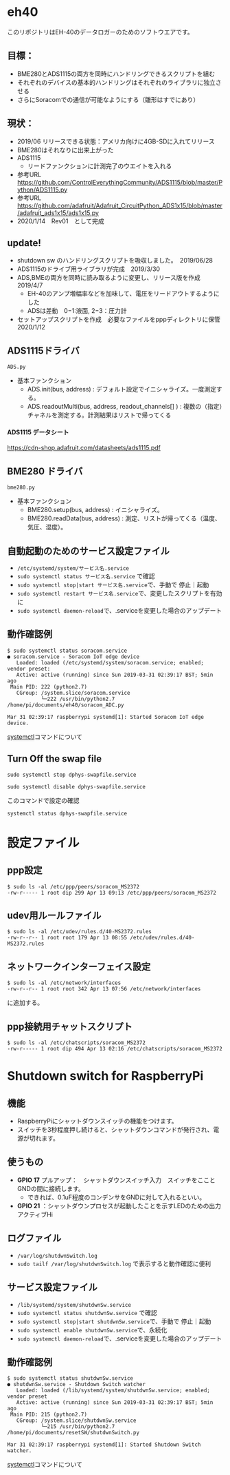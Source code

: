 # eh40
このリポジトリはEH-40のデータロガーのためのソフトウエアです。

## 目標：
- BME280とADS1115の両方を同時にハンドリングできるスクリプトを組む
- それぞれのデバイスの基本的ハンドリングはそれぞれのライブラリに独立させる
- さらにSoracomでの通信が可能なようにする（雛形はすでにあり）

## 現状：
- 2019/06 リリースできる状態：アメリカ向けに4GB-SDに入れてリリース
- BME280はそれなりに出来上がった
- ADS1115
  - リードファンクションに計測完了のウエイトを入れる
- 参考URL　https://github.com/ControlEverythingCommunity/ADS1115/blob/master/Python/ADS1115.py
- 参考URL　https://github.com/adafruit/Adafruit_CircuitPython_ADS1x15/blob/master/adafruit_ads1x15/ads1x15.py
- 2020/1/14　Rev01　として完成

## update!
- shutdown sw のハンドリングスクリプトを吸収しました。　2019/06/28
- ADS1115のドライブ用ライブラリが完成　2019/3/30
- ADS,BMEの両方を同時に読み取るように変更し、リリース版を作成  2019/4/7
  - EH-40のアンプ増幅率などを加味して、電圧をリードアウトするようにした
  - ADSは差動　0−1:液面, 2−3：圧力計　
- セットアップスクリプトを作成　必要なファイルをpppディレクトリに保管 2020/1/12

## ADS1115ドライバ　
`ADS.py`
- 基本ファンクション
	- ADS.init(bus, address) : デフォルト設定でイニシャライズ。一度測定する。
	- ADS.readoutMulti(bus, address, readout_channels[] ) : 複数の（指定）チャネルを測定する。計測結果はリストで帰ってくる

#### ADS1115 データシート
https://cdn-shop.adafruit.com/datasheets/ads1115.pdf

## BME280 ドライバ
`bme280.py`
- 基本ファンクション
	- BME280.setup(bus, address) : イニシャライズ。
	- BME280.readData(bus, address) : 測定、リストが帰ってくる（温度、気圧、湿度）。


## 自動起動のためのサービス設定ファイル
- `/etc/systemd/system/サービス名.service`
- `sudo systemctl status サービス名.service` で確認
- `sudo systemctl stop|start サービス名.service`で、手動で 停止｜起動
- `sudo systemctl restart サービス名.service`で、変更したスクリプトを有効に
- `sudo systemctl daemon-reload`で、.serviceを変更した場合のアップデート

## 動作確認例
```
$ sudo systemctl status soracom.service
● soracom.service - Soracom IoT edge device
   Loaded: loaded (/etc/systemd/system/soracom.service; enabled; vendor preset:
   Active: active (running) since Sun 2019-03-31 02:39:17 BST; 5min ago
 Main PID: 222 (python2.7)
   CGroup: /system.slice/soracom.service
           └─222 /usr/bin/python2.7 /home/pi/documents/eh40/soracom_ADC.py

Mar 31 02:39:17 raspberrypi systemd[1]: Started Soracom IoT edge device.
```

[systemctl](https://qiita.com/sinsengumi/items/24d726ec6c761fc75cc9)コマンドについて

## Turn Off the swap file

`sudo systemctl stop dphys-swapfile.service`

`sudo systemctl disable dphys-swapfile.service`

このコマンドで設定の確認

`systemctl status dphys-swapfile.service`


# 設定ファイル

## ppp設定

```
$ sudo ls -al /etc/ppp/peers/soracom_MS2372
-rw-r----- 1 root dip 299 Apr 13 09:13 /etc/ppp/peers/soracom_MS2372
```

## udev用ルールファイル

```
$ sudo ls -al /etc/udev/rules.d/40-MS2372.rules
-rw-r--r-- 1 root root 179 Apr 13 08:55 /etc/udev/rules.d/40-MS2372.rules
```

## ネットワークインターフェイス設定

```
$ sudo ls -al /etc/network/interfaces
-rw-r--r-- 1 root root 342 Apr 13 07:56 /etc/network/interfaces
```
に追加する。

## ppp接続用チャットスクリプト

```
$ sudo ls -al /etc/chatscripts/soracom_MS2372
-rw-r----- 1 root dip 494 Apr 13 02:16 /etc/chatscripts/soracom_MS2372
```


# Shutdown switch for RaspberryPi

## 機能
- RaspberryPiにシャットダウンスイッチの機能をつけます。
- スイッチを3秒程度押し続けると、シャットダウンコマンドが発行され、電源が切れます。

## 使うもの
- __GPIO 17__ プルアップ：　シャットダウンスイッチ入力　スイッチをこことGNDの間に接続します。
  - できれば、0.1uF程度のコンデンサをGNDに対して入れるといい。
- __GPIO 21__ ：シャットダウンプロセスが起動したことを示すLEDのための出力　アクティブHi

## ログファイル
- `/var/log/shutdwnSwitch.log`
- `sudo tailf /var/log/shutdwnSwitch.log` で表示すると動作確認に便利

## サービス設定ファイル
- `/lib/systemd/system/shutdwnSw.service`
- `sudo systemctl status shutdwnSw.service` で確認
- `sudo systemctl stop|start shutdwnSw.service`で、手動で 停止｜起動
- `sudo systemctl enable shutdwnSw.service`で、永続化
- `sudo systemctl daemon-reload`で、.serviceを変更した場合のアップデート


## 動作確認例
```
$ sudo systemctl status shutdwnSw.service
● shutdwnSw.service - Shutdown Switch watcher
   Loaded: loaded (/lib/systemd/system/shutdwnSw.service; enabled; vendor preset
   Active: active (running) since Sun 2019-03-31 02:39:17 BST; 5min ago
 Main PID: 215 (python2.7)
   CGroup: /system.slice/shutdwnSw.service
           └─215 /usr/bin/python2.7 /home/pi/documents/resetSW/shutdwnSwitch.py

Mar 31 02:39:17 raspberrypi systemd[1]: Started Shutdown Switch watcher.
```

[systemctl](https://qiita.com/sinsengumi/items/24d726ec6c761fc75cc9)コマンドについて
